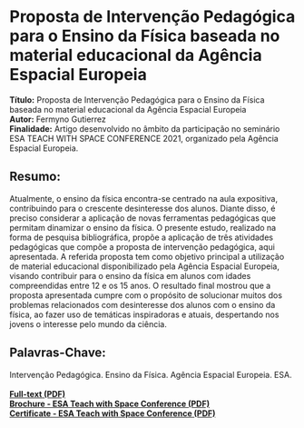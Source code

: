 # Proposta de Intervenção Pedagógica para o Ensino da Física baseada no material educacional da Agência Espacial Europeia 

**Título:** Proposta de Intervenção Pedagógica para o Ensino da Física baseada no material educacional da Agência Espacial Europeia   
**Autor:** Fermyno Gutierrez  
**Finalidade:** Artigo desenvolvido no âmbito da participação no seminário ESA TEACH WITH SPACE CONFERENCE 2021, organizado pela Agência Espacial Europeia.  

## Resumo:

Atualmente, o ensino da física encontra-se centrado na aula expositiva, contribuindo para o crescente desinteresse dos alunos. Diante disso, é preciso considerar a aplicação de novas ferramentas pedagógicas que permitam dinamizar o ensino da física. O presente estudo, realizado na forma de pesquisa bibliográfica, propõe a aplicação de três atividades pedagógicas que compõe a proposta de intervenção pedagógica, aqui apresentada. A referida proposta tem como objetivo principal a utilização de material educacional disponibilizado pela Agência Espacial Europeia, visando contribuir para o ensino da física em alunos com idades compreendidas entre 12 e os 15 anos. O resultado final mostrou que a proposta apresentada cumpre com o propósito de solucionar muitos dos problemas relacionados com desinteresse dos alunos com o ensino da física, ao fazer uso de temáticas inspiradoras e atuais, despertando nos jovens o interesse pelo mundo da ciência.

## Palavras-Chave:

Intervenção Pedagógica. Ensino da Física. Agência Espacial Europeia. ESA.  
\
[**Full-text (PDF)**](https://github.com/fermyno/scientific-research-papers/blob/main/intervencao-pedagogica-agencia-espacial-europeia/proposta-de-intervencao-pedagogica-agencia-espacial-europeia.pdf)  
[**Brochure - ESA Teach with Space Conference (PDF)**](https://github.com/fermyno/scientific-research-papers/blob/main/intervencao-pedagogica-agencia-espacial-europeia/proposta-de-intervencao-pedagogica-agencia-espacial-europeia.pdf)  
[**Certificate - ESA Teach with Space Conference (PDF)**](https://github.com/fermyno/scientific-research-papers/blob/main/intervencao-pedagogica-agencia-espacial-europeia/Certificate%20-%20ESA%20Teach%20with%20Space%20Conference%202021.pdf)  
